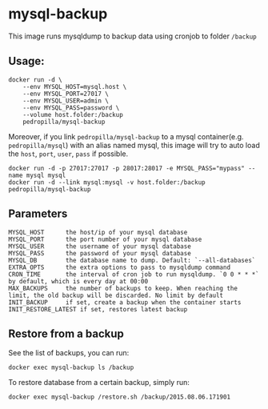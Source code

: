 # mysql-backup

This image runs mysqldump to backup data using cronjob to folder `/backup`

## Usage:

    docker run -d \
        --env MYSQL_HOST=mysql.host \
        --env MYSQL_PORT=27017 \
        --env MYSQL_USER=admin \
        --env MYSQL_PASS=password \
        --volume host.folder:/backup
        pedropilla/mysql-backup

Moreover, if you link `pedropilla/mysql-backup` to a mysql container(e.g. `pedropilla/mysql`) with an alias named mysql, this image will try to auto load the `host`, `port`, `user`, `pass` if possible.

    docker run -d -p 27017:27017 -p 28017:28017 -e MYSQL_PASS="mypass" --name mysql mysql
    docker run -d --link mysql:mysql -v host.folder:/backup pedropilla/mysql-backup

## Parameters

    MYSQL_HOST      the host/ip of your mysql database
    MYSQL_PORT      the port number of your mysql database
    MYSQL_USER      the username of your mysql database
    MYSQL_PASS      the password of your mysql database
    MYSQL_DB        the database name to dump. Default: `--all-databases`
    EXTRA_OPTS      the extra options to pass to mysqldump command
    CRON_TIME       the interval of cron job to run mysqldump. `0 0 * * *` by default, which is every day at 00:00
    MAX_BACKUPS     the number of backups to keep. When reaching the limit, the old backup will be discarded. No limit by default
    INIT_BACKUP     if set, create a backup when the container starts
    INIT_RESTORE_LATEST if set, restores latest backup

## Restore from a backup

See the list of backups, you can run:

    docker exec mysql-backup ls /backup

To restore database from a certain backup, simply run:

    docker exec mysql-backup /restore.sh /backup/2015.08.06.171901
